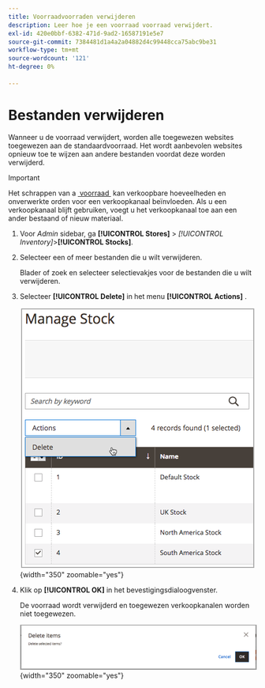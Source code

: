 ```yaml
---
title: Voorraadvoorraden verwijderen
description: Leer hoe je een voorraad voorraad verwijdert.
exl-id: 420e0bbf-6382-471d-9ad2-16587191e5e7
source-git-commit: 7384481d1a4a2a04882d4c99448cca75abc9be31
workflow-type: tm+mt
source-wordcount: '121'
ht-degree: 0%

---
```


# Bestanden verwijderen

Wanneer u de voorraad verwijdert, worden alle toegewezen websites toegewezen aan de standaardvoorraad. Het wordt aanbevolen websites opnieuw toe te wijzen aan andere bestanden voordat deze worden verwijderd.

>[!IMPORTANT]
>
>Het schrappen van a [&#x200B; voorraad &#x200B;](stocks-manage.md) kan verkoopbare hoeveelheden en onverwerkte orden voor een verkoopkanaal beïnvloeden. Als u een verkoopkanaal blijft gebruiken, voegt u het verkoopkanaal toe aan een ander bestaand of nieuw materiaal.

1. Voor _Admin_ sidebar, ga **[!UICONTROL Stores]** > _[!UICONTROL Inventory]_>**[!UICONTROL Stocks]**.

1. Selecteer een of meer bestanden die u wilt verwijderen.

   Blader of zoek en selecteer selectievakjes voor de bestanden die u wilt verwijderen.

1. Selecteer **[!UICONTROL Delete]** in het menu **[!UICONTROL Actions]** .

   ![&#x200B; Uitgezochte Schrapping van het menu van Acties &#x200B;](assets/inventory-stock-delete.png){width="350" zoomable="yes"}

1. Klik op **[!UICONTROL OK]** in het bevestigingsdialoogvenster.

   De voorraad wordt verwijderd en toegewezen verkoopkanalen worden niet toegewezen.

   ![&#x200B; dossier schrapt controlebericht &#x200B;](assets/inventory-stock-delete-confirm.png){width="350" zoomable="yes"}
